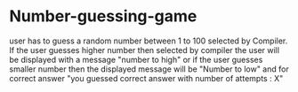 # Number-guessing-game
user has to guess a random number between 1 to 100 selected by Compiler. If the user guesses higher number then selected by compiler the user will be displayed with a message "number to high" or if the user guesses smaller number then the displayed message will be "Number to low"  and for correct answer "you guessed correct answer with number of attempts : X"
